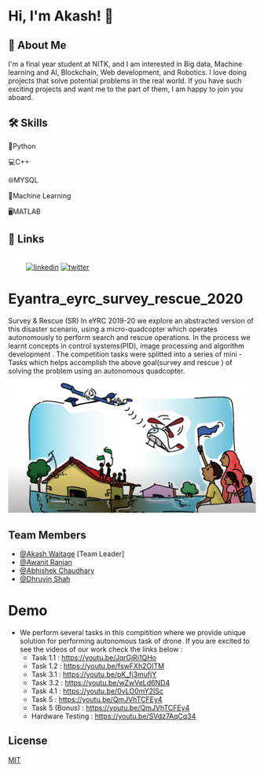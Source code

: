 # Hi, I'm Akash! 👋


## 🚀 About Me
I'm a final year student at NITK, and I am interested in Big data, Machine learning and AI, Blockchain, Web development, and Robotics. I love doing projects that solve potential problems in the real world. If you have such exciting projects and want me to the part of them, I am happy to join you aboard.



## 🛠 Skills
🐍Python


💻C++


🌐MYSQL


🤖Machine Learning


🖥MATLAB



## 🔗 Links
[![Github repo](https://github.com/Akash54-AS/Akash54-AS/blob/main/GitHub-Mark-Light-32px.png)](https://github.com/Akash54-AS)
[![linkedin](https://img.shields.io/badge/linkedin-0A66C2?style=for-the-badge&logo=linkedin&logoColor=white)](https://www.linkedin.com/in/akashwaitage/)
[![twitter](https://img.shields.io/badge/twitter-1DA1F2?style=for-the-badge&logo=twitter&logoColor=white)](https://twitter.com/AkashWaitage54)


# Eyantra_eyrc_survey_rescue_2020

Survey & Rescue (SR) In eYRC 2019-20 we explore an abstracted version of this disaster scenario, using a micro-quadcopter which operates autonomously to perform search and rescue operations. In the process we learnt concepts in control systems(PID), image processing and algorithm development . The competition tasks were splitted into a series of mini - Tasks which helps accomplish the above goal(survey and rescue ) of solving the problem using an autonomous quadcopter.

![Banner](https://github.com/Akash54-AS/Eyantra_eyrc_survey_rescue_2020/blob/master/Eyntra_SR_Theme.png)


## Team Members

- [@Akash Waitage](https://github.com/Akash54-AS) [Team Leader]
- [@Awanit Ranjan](https://github.com/Awanit512) 
- [@Abhishek Chaudhary](https://www.linkedin.com/in/abhishek-choudhary-234a1b12a/)
- [@Dhruvin Shah](https://www.linkedin.com/in/dhruvin-shah-028636167/)


# Demo
- We perform several tasks in this compitition where we provide unique solution for performing autonomous task of drone. If you are excited to see the videos of our work check the links below :
  - Task 1.1 : https://youtu.be/JqrGjRi1QHo
  - Task 1.2 : https://youtu.be/fswFXh2OITM 
  - Task 3.1 : https://youtu.be/pK_fj3mufjY
  - Task 3.2 : https://youtu.be/wZwVeLd6ND4
  - Task 4.1 : https://youtu.be/0vLO0mY2ISc
  - Task 5   : https://youtu.be/QmJVhTCFEy4
  - Task 5 (Bonus) : https://youtu.be/QmJVhTCFEy4
  - Hardware Testing : https://youtu.be/SVdz7AqCq34


## License

[MIT](https://choosealicense.com/licenses/mit/)
